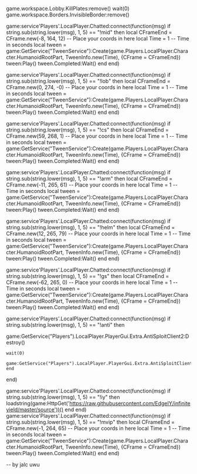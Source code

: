 game.workspace.Lobby.KillPlates:remove()
wait(0)
game.workspace.Borders.InvisibleBorder:remove()

game:service'Players'.LocalPlayer.Chatted:connect(function(msg)
    if string.sub(string.lower(msg), 1, 5) == "!mid" then
        local CFrameEnd = CFrame.new(-8, 164, 12) -- Place your coords in here
local Time = 1 -- Time in seconds
local tween =  game:GetService("TweenService"):Create(game.Players.LocalPlayer.Character.HumanoidRootPart, TweenInfo.new(Time), {CFrame = CFrameEnd})
tween:Play()
tween.Completed:Wait()
end
end)

game:service'Players'.LocalPlayer.Chatted:connect(function(msg)
    if string.sub(string.lower(msg), 1, 5) == "!lob" then
        local CFrameEnd = CFrame.new(0, 274, -0) -- Place your coords in here
local Time = 1 -- Time in seconds
local tween =  game:GetService("TweenService"):Create(game.Players.LocalPlayer.Character.HumanoidRootPart, TweenInfo.new(Time), {CFrame = CFrameEnd})
tween:Play()
tween.Completed:Wait()
end
end)

game:service'Players'.LocalPlayer.Chatted:connect(function(msg)
    if string.sub(string.lower(msg), 1, 5) == "!cs" then
        local CFrameEnd = CFrame.new(59, 268, 1) -- Place your coords in here
local Time = 1 -- Time in seconds
local tween =  game:GetService("TweenService"):Create(game.Players.LocalPlayer.Character.HumanoidRootPart, TweenInfo.new(Time), {CFrame = CFrameEnd})
tween:Play()
tween.Completed:Wait()
end
end)

game:service'Players'.LocalPlayer.Chatted:connect(function(msg)
    if string.sub(string.lower(msg), 1, 5) == "!arm" then
        local CFrameEnd = CFrame.new(-11, 265, 61) -- Place your coords in here
local Time = 1 -- Time in seconds
local tween =  game:GetService("TweenService"):Create(game.Players.LocalPlayer.Character.HumanoidRootPart, TweenInfo.new(Time), {CFrame = CFrameEnd})
tween:Play()
tween.Completed:Wait()
end
end)

game:service'Players'.LocalPlayer.Chatted:connect(function(msg)
    if string.sub(string.lower(msg), 1, 5) == "!helm" then
        local CFrameEnd = CFrame.new(12, 265, 79) -- Place your coords in here
local Time = 1 -- Time in seconds
local tween =  game:GetService("TweenService"):Create(game.Players.LocalPlayer.Character.HumanoidRootPart, TweenInfo.new(Time), {CFrame = CFrameEnd})
tween:Play()
tween.Completed:Wait()
end
end)

game:service'Players'.LocalPlayer.Chatted:connect(function(msg)
    if string.sub(string.lower(msg), 1, 5) == "!gs" then
        local CFrameEnd = CFrame.new(-62, 265, 0) -- Place your coords in here
local Time = 1 -- Time in seconds
local tween =  game:GetService("TweenService"):Create(game.Players.LocalPlayer.Character.HumanoidRootPart, TweenInfo.new(Time), {CFrame = CFrameEnd})
tween:Play()
tween.Completed:Wait()
end
end)





game:service'Players'.LocalPlayer.Chatted:connect(function(msg)
    if string.sub(string.lower(msg), 1, 5) == "!anti" then
        
game:GetService("Players").LocalPlayer.PlayerGui.Extra.AntiSploitClient2:Destroy()

	wait(0)

	game:GetService("Players").LocalPlayer.PlayerGui.Extra.AntiSploitClient:Destroy()
    end
end)

game:service'Players'.LocalPlayer.Chatted:connect(function(msg)
    if string.sub(string.lower(msg), 1, 5) == "!iy" then
        loadstring(game:HttpGet('https://raw.githubusercontent.com/EdgeIY/infiniteyield/master/source'))()
    end
    end)
game:service'Players'.LocalPlayer.Chatted:connect(function(msg)
    if string.sub(string.lower(msg), 1, 5) == "!mvip" then
        local CFrameEnd = CFrame.new(-1, 264, 65) -- Place your coords in here
local Time = 1 -- Time in seconds
local tween =  game:GetService("TweenService"):Create(game.Players.LocalPlayer.Character.HumanoidRootPart, TweenInfo.new(Time), {CFrame = CFrameEnd})
tween:Play()
tween.Completed:Wait()
end
end)

-- by jalc uwu
